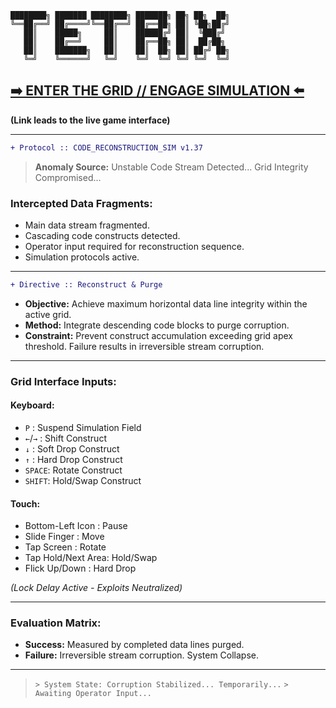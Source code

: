 ```text
████████╗ ███████ ████████╗ ███████╗ ██╗ ██╗  ██╗
╚══██╔══╝ ██╔════╝╚══██╔══╝ ██╔══██╗ ██║ ╚██╗██╔╝
   ██║    █████╗     ██║    ██████╔╝ ██║  ╚███╔╝ 
   ██║    ██╔══╝     ██║    ██╔══██╗ ██║  ██╔██╗ 
   ██║    ███████╗   ██║    ██║  ██╗ ██║ ██╔╝ ██╗
   ╚═╝    ╚══════╝   ╚═╝    ╚═╝  ╚═╝ ╚═╝ ╚═╝  ╚═╝
```

## [ ➡️ ENTER THE GRID // ENGAGE SIMULATION ⬅️ ](https://tetrix-d29b0.web.app/)

**(Link leads to the live game interface)**

---

```diff
+ Protocol :: CODE_RECONSTRUCTION_SIM v1.37
```

> **Anomaly Source:** Unstable Code Stream Detected... Grid Integrity Compromised...

### Intercepted Data Fragments:

*   Main data stream fragmented.
*   Cascading code constructs detected.
*   Operator input required for reconstruction sequence.
*   Simulation protocols active.

---

```diff
+ Directive :: Reconstruct & Purge
```

*   **Objective:** Achieve maximum horizontal data line integrity within the active grid.
*   **Method:** Integrate descending code blocks to purge corruption.
*   **Constraint:** Prevent construct accumulation exceeding grid apex threshold. Failure results in irreversible stream corruption.

---

### Grid Interface Inputs:

#### Keyboard:
*   `P`   : Suspend Simulation Field
*   `←`/`→` : Shift Construct
*   `↓`   : Soft Drop Construct
*   `↑`   : Hard Drop Construct
*   `SPACE`: Rotate Construct
*   `SHIFT`: Hold/Swap Construct

#### Touch:
*   Bottom-Left Icon : Pause
*   Slide Finger     : Move
*   Tap Screen       : Rotate
*   Tap Hold/Next Area: Hold/Swap
*   Flick Up/Down    : Hard Drop

_(Lock Delay Active - Exploits Neutralized)_

---

### Evaluation Matrix:

*   **Success:** Measured by completed data lines purged.
*   **Failure:** Irreversible stream corruption. System Collapse.

---

> `> System State: Corruption Stabilized... Temporarily...`
> `> Awaiting Operator Input...`